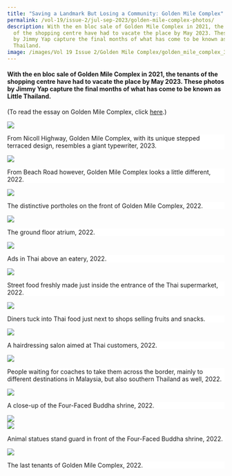 ```yaml
---
title: "Saving a Landmark But Losing a Community: Golden Mile Complex"
permalink: /vol-19/issue-2/jul-sep-2023/golden-mile-complex-photos/
description: With the en bloc sale of Golden Mile Complex in 2021, the tenants
  of the shopping centre have had to vacate the place by May 2023. These photos
  by Jimmy Yap capture the final months of what has come to be known as Little
  Thailand.
image: /images/Vol 19 Issue 2/Golden Mile Complex/golden_mile_complex_3.png
---
```

#### With the en bloc sale of Golden Mile Complex in 2021, the tenants of the shopping centre have had to vacate the place by May 2023. These photos by Jimmy Yap capture the final months of what has come to be known as Little Thailand.

(To read the essay on Golden Mile Complex, click [here](https://biblioasia.nlb.gov.sg/vol-19/issue-2/jul-sep-2023/golden-mile-complex/).)

![](/images/Vol%2019%20Issue%202/Golden%20Mile%20Complex/golden%20mile%201.jpg)
<div style="background-color: white;">From Nicoll Highway, Golden Mile Complex, with its unique stepped terraced design, resembles a giant typewriter, 2023.</div>

![](/images/Vol%2019%20Issue%202/Golden%20Mile%20Complex/from%20beach%20road.jpg)
<div style="background-color: white;">From Beach Road however, Golden Mile Complex looks a little different, 2022.</div>

![](/images/Vol%2019%20Issue%202/Golden%20Mile%20Complex/portholes.jpg)
<div style="background-color: white;">The distinctive portholes on the front of Golden Mile Complex, 2022.</div>

![](/images/Vol%2019%20Issue%202/Golden%20Mile%20Complex/ground%20floor%20atrium.jpg)
<div style="background-color: white;">The ground floor atrium, 2022.</div>

![](/images/Vol%2019%20Issue%202/Golden%20Mile%20Complex/ads%20in%20thai.jpg)
<div style="background-color: white;">Ads in Thai above an eatery, 2022.</div>

![](/images/Vol%2019%20Issue%202/Golden%20Mile%20Complex/street%20food.jpg)
<div style="background-color: white;">Street food freshly made just inside the entrance of the Thai supermarket, 2022.</div>

![](/images/Vol%2019%20Issue%202/Golden%20Mile%20Complex/diners%20tucked%20into%20thai%20food.jpg)
<div style="background-color: white;">Diners tuck into Thai food just next to shops selling fruits and snacks.</div>

![](/images/Vol%2019%20Issue%202/Golden%20Mile%20Complex/hairdressing.jpg)
<div style="background-color: white;">A hairdressing salon aimed at Thai customers, 2022.</div>

![](/images/Vol%2019%20Issue%202/Golden%20Mile%20Complex/people%20waiting.jpg)
<div style="background-color: white;">People waiting for coaches to take them across the border, mainly to different destinations in Malaysia, but also southern Thailand as well, 2022.</div>

![](/images/Vol%2019%20Issue%202/Golden%20Mile%20Complex/a%20close%20up.jpg)
<div style="background-color: white;">A close-up of the Four-Faced Buddha shrine, 2022.</div>

![](/images/Vol%2019%20Issue%202/Golden%20Mile%20Complex/animal%20statues%201.jpg)<br>
![](/images/Vol%2019%20Issue%202/Golden%20Mile%20Complex/animal%20statues%202.jpg)
<div style="background-color: white;">Animal statues stand guard in front of the Four-Faced Buddha shrine, 2022.</div>

![](/images/Vol%2019%20Issue%202/Golden%20Mile%20Complex/the%20last%20tenant.jpg)
<div style="background-color: white;">The last tenants of Golden Mile Complex, 2022.</div>